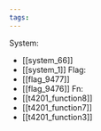 ```yaml
---
tags:
---
```

System:
- [[system_66]]
- [[system_1]]
Flag:
- [[flag_9477]]
- [[flag_9476]]
Fn:
- [[t4201_function8]]
- [[t4201_function7]]
- [[t4201_function3]]
